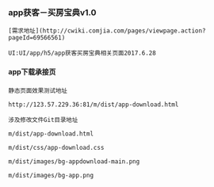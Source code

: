 ### app获客－买房宝典v1.0

    [需求地址](http://cwiki.comjia.com/pages/viewpage.action?pageId=69566561)

    UI:UI/app/h5/app获客买房宝典相关页面2017.6.28

#### app下载承接页

    静态页面效果测试地址

    http://123.57.229.36:81/m/dist/app-download.html

    涉及修改文件Git目录地址

    m/dist/app-download.html

    m/dist/css/app-download.css

    m/dist/images/bg-appdownload-main.png

    m/dist/images/bg-app.png